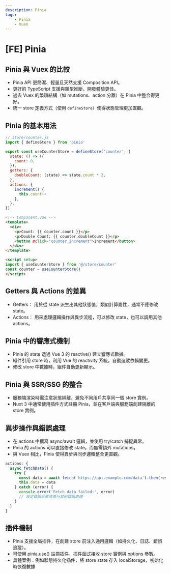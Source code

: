 ```yaml
---
description: Pinia
tags: 
    - Pinia 
    - VueX
---
```


# [FE] Pinia

## Pinia 與 Vuex 的比較
- Pinia API 更簡潔、輕量且天然支援 Composition API。
- 更好的 TypeScript 支援與類型推斷，開發體驗更佳。
- 過去 Vuex 的繁瑣結構（如 mutations、action 分離）在 Pinia 中整合得更好。
- 統一 store 定義方式（使用 `defineStore`）使得狀態管理更加直觀。

## Pinia 的基本用法
```js
// store/counter.js
import { defineStore } from 'pinia'

export const useCounterStore = defineStore('counter', {
  state: () => ({
    count: 0,
  }),
  getters: {
    doubleCount: (state) => state.count * 2,
  },
  actions: {
    increment() {
      this.count++
    },
  },
})
```
```html
<!-- Component.vue -->
<template>
  <div>
    <p>Count: {{ counter.count }}</p>
    <p>Double Count: {{ counter.doubleCount }}</p>
    <button @click="counter.increment">Increment</button>
  </div>
</template>

<script setup>
import { useCounterStore } from '@/store/counter'
const counter = useCounterStore()
</script>
```

## Getters 與 Actions 的差異
* Getters： 用於從 state 派生出其他狀態值，類似計算屬性，通常不應修改 state。
* Actions： 用來處理邏輯操作與異步流程，可以修改 state，也可以調用其他 actions。

## Pinia 中的響應式機制
* Pinia 的 state 透過 Vue 3 的 reactive() 建立響應式數據。
* 組件引用 store 時，利用 Vue 的 reactivity 系統，自動追蹤依賴變更。
* 修改 store 中數據時，組件自動更新顯示。

## Pinia 與 SSR/SSG 的整合
* 服務端渲染時需注意狀態隔離，避免不同用戶共享同一個 store 實例。
* Nuxt 3 中通常使用插件方式註冊 Pinia，並在客戶端與服務端創建隔離的 store 實例。

## 異步操作與錯誤處理
* 在 actions 中撰寫 async/await 邏輯，並使用 try/catch 捕捉異常。
* Pinia 的 actions 可以直接修改 state，而無需額外 mutations。
* 與 Vuex 相比，Pinia 使得異步與同步邏輯整合更直觀。
```js
actions: {
  async fetchData() {
    try {
      const data = await fetch('https://api.example.com/data').then(res => res.json())
      this.data = data
    } catch (error) {
      console.error('Fetch data failed:', error)
      // 設定錯誤狀態或進行其他錯誤處理
    }
  }
}
```
## 插件機制
* Pinia 支援全局插件，在創建 store 前注入通用邏輯（如持久化、日誌、錯誤追蹤）。
* 可使用 pinia.use() 註冊插件，插件函式接收 store 實例與 options 參數。
* 具體案例：例如狀態持久化插件，將 store state 存入 localStorage，初始化時恢復數據
